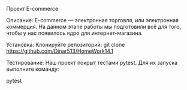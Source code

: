 Проект E-commerce

Описание:
E-commerce — электронная торговля, или электронная коммерция. 
На данном этапе работы мы подготовили всё для того, чтобы у нас появилось ядро для интернет-магазина.

Установка:
Клонируйте репозиторий:
git clone https://github.com/Dinar513/HomeWork14.1

Тестирование:
Наш проект покрыт тестами pytest. Для их запуска выполните команду:

pytest